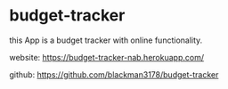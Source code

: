 # budget-tracker

this App is a budget tracker with online functionality. 


website: https://budget-tracker-nab.herokuapp.com/

github: https://github.com/blackman3178/budget-tracker